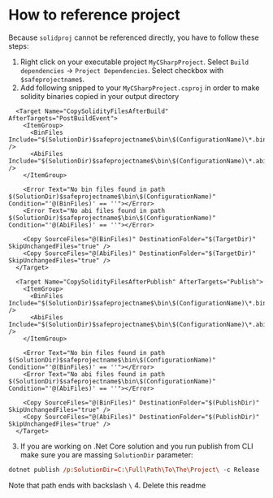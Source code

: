 ﻿# How to reference project

Because `solidproj` cannot be referenced directly, you have to follow these steps:

1. Right click on your executable project `MyCSharpProject`. Select `Build dependencies` -> `Project Dependencies`. Select checkbox with `$safeprojectname$`.
2. Add following snipped to your `MyCSharpProject.csproj` in order to make solidity binaries copied in your output directory
```
  <Target Name="CopySolidityFilesAfterBuild" AfterTargets="PostBuildEvent">
    <ItemGroup>
      <BinFiles Include="$(SolutionDir)$safeprojectname$\bin\$(ConfigurationName)\*.bin" />
      <AbiFiles Include="$(SolutionDir)$safeprojectname$\bin\$(ConfigurationName)\*.abi" />
    </ItemGroup>

    <Error Text="No bin files found in path $(SolutionDir)$safeprojectname$\bin\$(ConfigurationName)" Condition="'@(BinFiles)' == ''"></Error>
    <Error Text="No abi files found in path $(SolutionDir)$safeprojectname$\bin\$(ConfigurationName)" Condition="'@(AbiFiles)' == ''"></Error>

    <Copy SourceFiles="@(BinFiles)" DestinationFolder="$(TargetDir)" SkipUnchangedFiles="true" />
    <Copy SourceFiles="@(AbiFiles)" DestinationFolder="$(TargetDir)" SkipUnchangedFiles="true" />
  </Target>

  <Target Name="CopySolidityFilesAfterPublish" AfterTargets="Publish">
    <ItemGroup>
      <BinFiles Include="$(SolutionDir)$safeprojectname$\bin\$(ConfigurationName)\*.bin" />
      <AbiFiles Include="$(SolutionDir)$safeprojectname$\bin\$(ConfigurationName)\*.abi" />
    </ItemGroup>

    <Error Text="No bin files found in path $(SolutionDir)$safeprojectname$\bin\$(ConfigurationName)" Condition="'@(BinFiles)' == ''"></Error>
    <Error Text="No abi files found in path $(SolutionDir)$safeprojectname$\bin\$(ConfigurationName)" Condition="'@(AbiFiles)' == ''"></Error>

    <Copy SourceFiles="@(BinFiles)" DestinationFolder="$(PublishDir)" SkipUnchangedFiles="true" />
    <Copy SourceFiles="@(AbiFiles)" DestinationFolder="$(PublishDir)" SkipUnchangedFiles="true" />
  </Target>
```
3. If you are working on .Net Core solution and you run publish from CLI make sure you are massing `SolutionDir` parameter:
```ps
dotnet publish /p:SolutionDir=C:\Full\Path\To\The\Project\ -c Release
```
Note that path ends with backslash `\`
4. Delete this readme